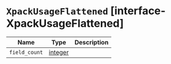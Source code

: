 # `XpackUsageFlattened` [interface-XpackUsageFlattened]

| Name | Type | Description |
| - | - | - |
| `field_count` | [integer](./integer.md) | &nbsp; |
